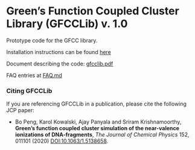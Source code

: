 # Green’s Function Coupled Cluster Library (GFCCLib) v. 1.0

Prototype code for the GFCC library.

Installation instructions can be found [here](docs/install.md)

Document describing the code:  [gfcclib.pdf](https://github.com/spec-org/gfcc/raw/master/docs/gfcclib.pdf)

FAQ entries at [FAQ.md](docs/FAQ.md)

### Citing GFCCLib
If you are referencing GFCCLib in a publication, please cite the following JCP paper:

* Bo Peng, Karol Kowalski, Ajay Panyala and Sriram Krishnamoorthy,
   **Green’s function coupled cluster simulation of the near-valence ionizations of DNA-fragments**,
 *The Journal of Chemical Physics* 152, 011101 (2020) [DOI:10.1063/1.5138658](https://doi.org/10.1063/1.5138658).
